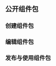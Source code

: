 <!-- START doctoc generated TOC please keep comment here to allow auto update -->
<!-- DON'T EDIT THIS SECTION, INSTEAD RE-RUN doctoc TO UPDATE -->
## 公开组件包

[^-^]:
    注释的写法
[comment]: <> ( 注释的写法 )
[//]: <> ( 注释的写法 )

[//]: <> (
    "有道生成Markdown目录方法：[toc]
    全局安装doctoc插件:
    npm i doctoc -g //install 简写 i
    假如你的markdown文件在work/demo.md文件下，
    只需要cd work 切换到当前文件目录下，执行
    doctoc demo.md文件，即可在文档中自动生成目录。")


<font size=4>


#### 创建组件包
#### 编辑组件包
#### 发布与使用组件包






